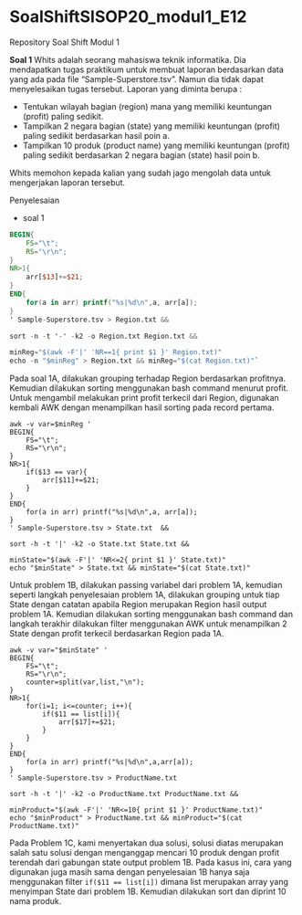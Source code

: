 # SoalShiftSISOP20_modul1_E12
Repository Soal Shift Modul 1

**Soal 1**
Whits adalah seorang mahasiswa teknik informatika. Dia mendapatkan tugas praktikum
untuk membuat laporan berdasarkan data yang ada pada file “Sample-Superstore.tsv”.
Namun dia tidak dapat menyelesaikan tugas tersebut. Laporan yang diminta berupa :
 
- Tentukan wilayah bagian (region) mana yang memiliki keuntungan (profit) paling
sedikit.  
- Tampilkan 2 negara bagian (state) yang memiliki keuntungan (profit) paling
sedikit berdasarkan hasil poin a.  
- Tampilkan 10 produk (product name) yang memiliki keuntungan (profit) paling
sedikit berdasarkan 2 negara bagian (state) hasil poin b.

Whits memohon kepada kalian yang sudah jago mengolah data untuk mengerjakan
laporan tersebut.

Penyelesaian
- soal 1
```awk '
BEGIN{
	FS="\t"; 
	RS="\r\n";
}
NR>1{
	arr[$13]+=$21;
}
END{
	for(a in arr) printf("%s|%d\n",a, arr[a]);
}
' Sample-Superstore.tsv > Region.txt &&

sort -n -t '-' -k2 -o Region.txt Region.txt &&

minReg="$(awk -F'|' 'NR==1{ print $1 }' Region.txt)"
echo -n "$minReg" > Region.txt && minReg="$(cat Region.txt)"`
```

Pada soal 1A, dilakukan grouping terhadap Region berdasarkan profitnya. Kemudian dilakukan sorting menggunakan bash command menurut profit. Untuk mengambil melakukan print profit terkecil dari Region, digunakan kembali AWK dengan menampilkan hasil sorting pada record pertama.

```
awk -v var=$minReg '
BEGIN{
	FS="\t";
	RS="\r\n";
}
NR>1{
	if($13 == var){
		arr[$11]+=$21;
	}
}
END{
	for(a in arr) printf("%s|%d\n",a, arr[a]);
}
' Sample-Superstore.tsv > State.txt  &&

sort -h -t '|' -k2 -o State.txt State.txt &&

minState="$(awk -F'|' 'NR<=2{ print $1 }' State.txt)"
echo "$minState" > State.txt && minState="$(cat State.txt)"
```
Untuk problem 1B, dilakukan passing variabel dari problem 1A, kemudian seperti langkah penyelesaian problem 1A, dilakukan grouping untuk tiap State dengan catatan apabila Region merupakan Region hasil output problem 1A. Kemudian dilakukan sorting menggunakan bash command dan langkah terakhir dilakukan filter menggunakan AWK untuk menampilkan 2 State dengan profit terkecil berdasarkan Region pada 1A.

```
awk -v var="$minState" '
BEGIN{
	FS="\t";
	RS="\r\n";
	counter=split(var,list,"\n");
}
NR>1{
	for(i=1; i<=counter; i++){
		if($11 == list[i]){
			arr[$17]+=$21;
		}
	}
}
END{
	for(a in arr) printf("%s|%d\n",a,arr[a]);
}
' Sample-Superstore.tsv > ProductName.txt

sort -h -t '|' -k2 -o ProductName.txt ProductName.txt &&

minProduct="$(awk -F'|' 'NR<=10{ print $1 }' ProductName.txt)"
echo "$minProduct" > ProductName.txt && minProduct="$(cat ProductName.txt)"
```
Pada Problem 1C, kami menyertakan dua solusi, solusi diatas merupakan salah satu solusi dengan menganggap mencari 10 produk dengan profit terendah dari gabungan state output problem 1B. Pada kasus ini, cara yang digunakan juga masih sama dengan penyelesaian 1B hanya saja menggunakan filter ```if($11 == list[i])``` dimana list merupakan array yang menyimpan State dari problem 1B. Kemudian dilakukan sort dan diprint 10 nama produk.



